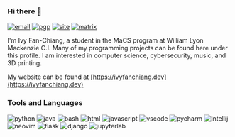 ### Hi there 👋

[![email](https://img.shields.io/badge/email-userblackbox@tutanota.com-red?style=flat-square)](mailto:userblackbox@tutanota.com) [![pgp](https://img.shields.io/badge/PGP-D0230F8F6E4FE77C-green?style=flat-square)](https://github.com/userblackbox.gpg) [![site](https://img.shields.io/badge/website-ivyfanchiang.dev-blue?style=flat-square)](https://ivyfanchiang.dev) [![matrix](https://img.shields.io/badge/matrix-%40userblackbox%3Amatrix.org-black?style=flat-square)](https://matrix.to/#/@userblackbox:matrix.org)

I'm Ivy Fan-Chiang, a student in the MaCS program at William Lyon Mackenzie C.I. Many of my programming projects can be found here under this profile. I am interested in computer science, cybersecurity, music, and 3D printing.

My website can be found at [https://ivyfanchiang.dev](https://ivyfanchiang.dev)

### Tools and Languages

![python](https://img.shields.io/badge/-Python-3776AB?style=flat-square&logo=python&logoColor=white) ![java](https://img.shields.io/badge/-Java-F00000?style=flat-square&logo=java&logoColor=white) ![bash](https://img.shields.io/badge/-Bash-4EAA25?style=flat-square&logo=gnu-bash&logoColor=white) ![html](https://img.shields.io/badge/-HTML5-E34F26?style=flat-square&logo=html5&logoColor=white) ![javascript](https://img.shields.io/badge/-JavaScript-F7DF1E?style=flat-square&logo=javascript&logoColor=black) ![vscode](https://img.shields.io/badge/-VS_Code-007ACC?style=flat-square&logo=visual-studio-code&logoColor=white) ![pycharm](https://img.shields.io/badge/-PyCharm-yellowgreen?style=flat-square&logo=pycharm&logoColor=white) ![intellij](https://img.shields.io/badge/-IntelliJ_IDEA-black?style=flat-square&logo=intellij-idea&logoColor=white) ![neovim](https://img.shields.io/badge/-Neovim-57A143?style=flat-square&logo=neovim&logoColor=white) ![flask](https://img.shields.io/badge/-Flask-black?style=flat-square&logo=flask&logoColor=white) ![django](https://img.shields.io/badge/-Django-092E20?style=flat-square&logo=django&logoColor=white) ![jupyterlab](https://img.shields.io/badge/-JupyterLab-F37626?style=flat-square&logo=jupyter&logoColor=white)
